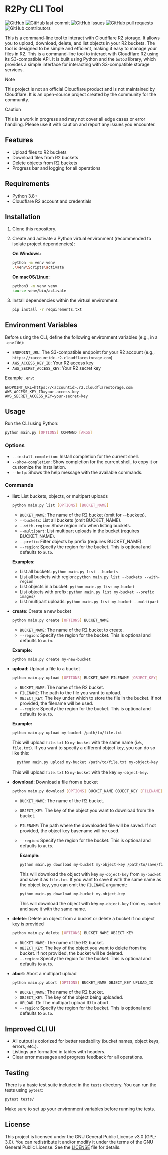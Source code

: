 # R2Py CLI Tool

![GitHub](https://img.shields.io/github/license/jpxoi/r2py-cli)
![GitHub last commit](https://img.shields.io/github/last-commit/jpxoi/r2py-cli)
![GitHub issues](https://img.shields.io/github/issues/jpxoi/r2py-cli)
![GitHub pull requests](https://img.shields.io/github/issues-pr/jpxoi/r2py-cli)
![GitHub contributors](https://img.shields.io/github/contributors/jpxoi/r2py-cli)

This is a command-line tool to interact with Cloudflare R2 storage. It allows you to upload, download, delete, and list objects in your R2 buckets. The tool is designed to be simple and efficient, making it easy to manage your files in R2. This is a command-line tool to interact with Cloudflare R2 using its S3-compatible API. It is built using Python and the `boto3` library, which provides a simple interface for interacting with S3-compatible storage services.

> [!NOTE]
> This project is not an official Cloudflare product and is not maintained by Cloudflare. It is an open-source project created by the community for the community.

> [!CAUTION]
> This is a work in progress and may not cover all edge cases or error handling. Please use it with caution and report any issues you encounter.

## Features

- Upload files to R2 buckets
- Download files from R2 buckets
- Delete objects from R2 buckets
- Progress bar and logging for all operations

## Requirements

- Python 3.8+
- Cloudflare R2 account and credentials

## Installation

1. Clone this repository.
2. Create and activate a Python virtual environment (recommended to isolate project dependencies):

    **On Windows:**

    ```bash
    python -m venv venv
    .\venv\Scripts\activate
    ```

    **On macOS/Linux:**

    ```bash
    python3 -m venv venv
    source venv/bin/activate
    ```

3. Install dependencies within the virtual environment:

    ```bash
    pip install -r requirements.txt
    ```

## Environment Variables

Before using the CLI, define the following environment variables (e.g., in a `.env` file):

- `ENDPOINT_URL`: The S3-compatible endpoint for your R2 account (e.g., `https://<accountid>.r2.cloudflarestorage.com`)
- `AWS_ACCESS_KEY_ID`: Your R2 access key
- `AWS_SECRET_ACCESS_KEY`: Your R2 secret key

Example `.env`:

```env
ENDPOINT_URL=https://<accountid>.r2.cloudflarestorage.com
AWS_ACCESS_KEY_ID=your-access-key
AWS_SECRET_ACCESS_KEY=your-secret-key
```

## Usage

Run the CLI using Python:

```bash
python main.py [OPTIONS] COMMAND [ARGS]
```

### Options

- `--install-completion`: Install completion for the current shell.
- `--show-completion`: Show completion for the current shell, to copy it or customize the installation.
- `--help`: Shows the help message with the available commands.

### Commands

- **list**: List buckets, objects, or multipart uploads

    ```bash
    python main.py list [OPTIONS] [BUCKET_NAME]
    ```

  - `BUCKET_NAME`: The name of the R2 bucket (omit for --buckets).
  - `--buckets`: List all buckets (omit BUCKET_NAME).
  - `--with-region`: Show region info when listing buckets.
  - `--multipart`: List multipart uploads in the bucket (requires BUCKET_NAME).
  - `--prefix`: Filter objects by prefix (requires BUCKET_NAME).
  - `--region`: Specify the region for the bucket. This is optional and defaults to `auto`.

  **Examples:**
  - List all buckets: `python main.py list --buckets`
  - List all buckets with region: `python main.py list --buckets --with-region`
  - List objects in a bucket: `python main.py list my-bucket`
  - List objects with prefix: `python main.py list my-bucket --prefix images/`
  - List multipart uploads: `python main.py list my-bucket --multipart`

- **create**: Create a new bucket

    ```bash
    python main.py create [OPTIONS] BUCKET_NAME
    ```

  - `BUCKET_NAME`: The name of the R2 bucket to create.
  - `--region`: Specify the region for the bucket. This is optional and defaults to `auto`.

  **Example:**

  ```bash
  python main.py create my-new-bucket
  ```

- **upload**: Upload a file to a bucket

    ```bash
    python main.py upload [OPTIONS] BUCKET_NAME FILENAME [OBJECT_KEY]
    ```

  - `BUCKET_NAME`: The name of the R2 bucket.
  - `FILENAME`: The path to the file you want to upload.
  - `OBJECT_KEY`: The key under which to store the file in the bucket. If not provided, the filename will be used.
  - `--region`: Specify the region for the bucket. This is optional and defaults to `auto`.

  **Example:**

  ```bash
  python main.py upload my-bucket /path/to/file.txt
  ```

  This will upload `file.txt` to `my-bucket` with the same name (i.e., `file.txt`).
  If you want to specify a different object key, you can do so like this:

  ```bash
    python main.py upload my-bucket /path/to/file.txt my-object-key
  ```

  This will upload `file.txt` to `my-bucket` with the key `my-object-key`.

- **download**: Download a file from a bucket

    ```bash
    python main.py download [OPTIONS] BUCKET_NAME OBJECT_KEY [FILENAME]
    ```

  - `BUCKET_NAME`: The name of the R2 bucket.
  - `OBJECT_KEY`: The key of the object you want to download from the bucket.
  - `FILENAME`: The path where the downloaded file will be saved. If not provided, the object key basename will be used.
  - `--region`: Specify the region for the bucket. This is optional and defaults to `auto`.

    **Example:**

    ```bash
    python main.py download my-bucket my-object-key /path/to/save/file.txt
    ```

    This will download the object with key `my-object-key` from `my-bucket` and save it as `file.txt`.
    If you want to save it with the same name as the object key, you can omit the `FILENAME` argument:

    ```bash
    python main.py download my-bucket my-object-key
    ```

    This will download the object with key `my-object-key` from `my-bucket` and save it with the same name.

- **delete**: Delete an object from a bucket or delete a bucket if no object key is provided

    ```bash
    python main.py delete [OPTIONS] BUCKET_NAME OBJECT_KEY
    ```

  - `BUCKET_NAME`: The name of the R2 bucket.
  - `OBJECT_KEY`: The key of the object you want to delete from the bucket. If not provided, the bucket will be deleted.
  - `--region`: Specify the region for the bucket. This is optional and defaults to `auto`.

- **abort**: Abort a multipart upload

    ```bash
    python main.py abort [OPTIONS] BUCKET_NAME OBJECT_KEY UPLOAD_ID
    ```

  - `BUCKET_NAME`: The name of the R2 bucket.
  - `OBJECT_KEY`: The key of the object being uploaded.
  - `UPLOAD_ID`: The multipart upload ID to abort.
  - `--region`: Specify the region for the bucket. This is optional and defaults to `auto`.

## Improved CLI UI

- All output is colorized for better readability (bucket names, object keys, errors, etc.).
- Listings are formatted in tables with headers.
- Clear error messages and progress feedback for all operations.

## Testing

There is a basic test suite included in the `tests` directory. You can run the tests using `pytest`:

```bash
pytest tests/
```

Make sure to set up your environment variables before running the tests.

## License

This project is licensed under the GNU General Public License v3.0 (GPL-3.0). You can redistribute it and/or modify it under the terms of the GNU General Public License. See the [LICENSE](LICENSE) file for details.
